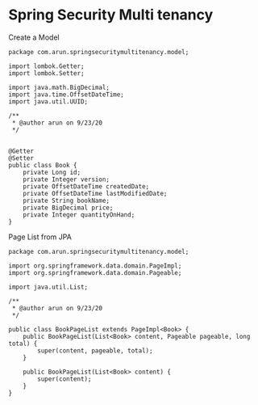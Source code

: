 # Spring Security Multi tenancy

Create a Model 

    package com.arun.springsecuritymultitenancy.model;
    
    import lombok.Getter;
    import lombok.Setter;
    
    import java.math.BigDecimal;
    import java.time.OffsetDateTime;
    import java.util.UUID;
    
    /**
     * @author arun on 9/23/20
     */
    
    
    @Getter
    @Setter
    public class Book {
        private Long id;
        private Integer version;
        private OffsetDateTime createdDate;
        private OffsetDateTime lastModifiedDate;
        private String bookName;
        private BigDecimal price;
        private Integer quantityOnHand;
    }


Page List from JPA

    package com.arun.springsecuritymultitenancy.model;
    
    import org.springframework.data.domain.PageImpl;
    import org.springframework.data.domain.Pageable;
    
    import java.util.List;
    
    /**
     * @author arun on 9/23/20
     */
    
    public class BookPageList extends PageImpl<Book> {
        public BookPageList(List<Book> content, Pageable pageable, long total) {
            super(content, pageable, total);
        }
    
        public BookPageList(List<Book> content) {
            super(content);
        }
    }

